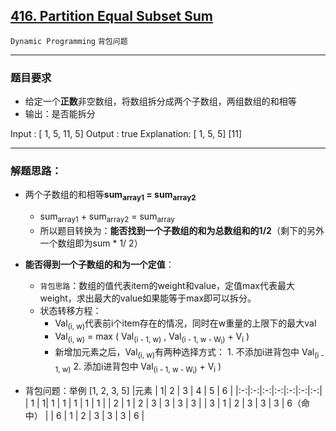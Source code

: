 ## [416. Partition Equal Subset Sum](https://leetcode.com/problems/partition-equal-subset-sum/description/)

`Dynamic Programming` `背包问题`

---
### 题目要求

- 给定一个**正数**非空数组，将数组拆分成两个子数组，两组数组的和相等
- 输出：是否能拆分

Input : [ 1, 5, 11, 5]
Output : true
Explanation: [ 1, 5, 5] [11]

---
### 解题思路：

- 两个子数组的和相等**sum<sub>array1</sub> = sum<sub>array2</sub>**
	- sum<sub>array1</sub> + sum<sub>array2</sub> = sum<sub>array</sub>
	- 所以题目转换为：**能否找到一个子数组的和为总数组和的1/2**（剩下的另外一个数组即为sum * 1/ 2）

- **能否得到一个子数组的和为一个定值**：
	- `背包思路`：数组的值代表item的weight和value，定值max代表最大weight，求出最大的value如果能等于max即可以拆分。
	- 状态转移方程：
		- Val<sub>(i, w)</sub>代表前i个item存在的情况，同时在w重量的上限下的最大val
		- Val<sub>(i, w)</sub> = max ( Val<sub>(i - 1, w)</sub> ,  Val<sub>(i - 1, w - W<sub>i</sub>)</sub> + V<sub>i</sub> )
		- 新增加元素之后，Val<sub>(i, w)</sub>有两种选择方式： 1. 不添加i进背包中 Val<sub>(i - 1, w)</sub> 2. 添加i进背包中 Val<sub>(i - 1, w - W<sub>i</sub>)</sub> + V<sub>i</sub> )

- 背包问题：举例 [1, 2, 3, 5] 
|元素 |	1| 2 | 3 | 4 | 5 | 6 |
|:-:|:-:|:-:|:-:|:-:|:-:|:-:|
| 1 | 1| 1 | 1 | 1 | 1 | 1 |
| 2 | 1 | 2 | 3 | 3 | 3 | 3 |
| 3 | 1 | 2 | 3 | 3 | 3 | 6（命中） |
| 6 | 1 | 2 | 3 | 3 | 3 | 6 |